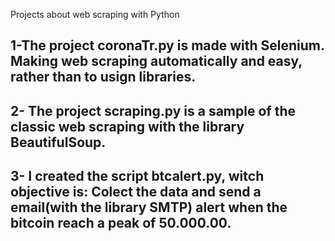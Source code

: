 Projects about web scraping with Python


## 1-The project coronaTr.py is made with Selenium. Making web scraping automatically and easy, rather than to usign libraries.


## 2- The project scraping.py is a sample of the classic web scraping with the library BeautifulSoup.


## 3- I created the script btcalert.py, witch objective is: Colect the data and send a email(with the library SMTP) alert when the bitcoin reach a peak of 50.000.00.
